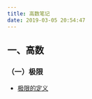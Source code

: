 ```yaml
---
title: 高数笔记
date: 2019-03-05 20:54:47
---
```


## 一、高数

### （一）极限

+ [极限的定义](https://thelazypig.space/2019/03/05/%E6%9E%81%E9%99%90%E7%9A%84%E5%AE%9A%E4%B9%89/)

#